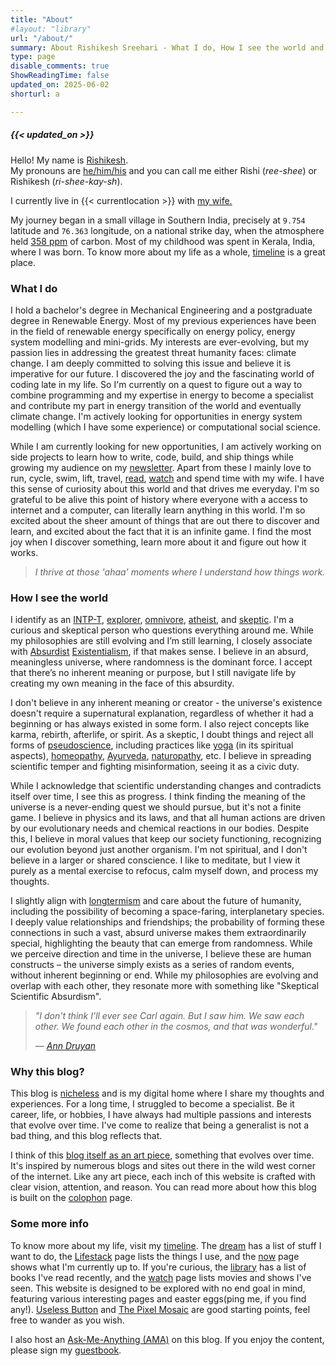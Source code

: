 ```yaml
---
title: "About"
#layout: "library"
url: "/about/"
summary: About Rishikesh Sreehari - What I do, How I see the world and why I write this blog.
type: page
disable_comments: true
ShowReadingTime: false
updated_on: 2025-06-02
shorturl: a

---
```

#####  {{< updated_on >}}

Hello! My name is [Rishikesh](/name).  
My pronouns are [he/him/his](https://pronouns.within.lgbt/he/him/his/his/himself) and you can call me either Rishi (*ree-shee*) or Rishikesh (*ri-shee-kay-sh*).  
  
I currently live in {{< currentlocation >}} with [my wife.](https://tibetanyeti.com/)



My journey began in a small village in Southern India, precisely at `9.754` latitude and `76.363` longitude, on a national strike day, when the atmosphere held [358 ppm](https://www.co2levels.org) of carbon. Most of my childhood was spent in Kerala, India, where I was born. To know more about my life as a whole, [timeline](/timeline) is a great place.

### What I do

I hold a bachelor's degree in Mechanical Engineering and a postgraduate degree in Renewable Energy. Most of my previous experiences have been in the field of renewable energy specifically on energy policy, energy system modelling and mini-grids. My interests are ever-evolving, but my passion lies in addressing the greatest threat humanity faces: climate change. I am deeply committed to solving this issue and believe it is imperative for our future. I discovered the joy and the fascinating world of coding late in my life. So I'm currently on a quest to figure out a way to combine programming and my expertise in energy to become a specialist and contribute my part in energy transition of the world and eventually climate change. I'm actively looking for opportunities in energy system modelling (which I have some experience) or computational social science. 

While I am currently looking for new opportunities, I am actively working on side projects to learn how to write, code, build, and ship things while growing my audience on my [newsletter](/newsletter). Apart from these I mainly love to run, cycle, swim, lift, travel, [read](/library), [watch](/watch) and spend time with my wife. I have this sense of curiosity about this world and that drives me everyday. I'm so grateful to be alive this point of history where everyone with a access to internet and a computer, can literally learn anything in this world. I'm so excited about the sheer amount of things that are out there to discover and learn, and excited about the fact that it is an infinite game. I find the most joy when I discover something, learn more about it and figure out how it works. 

>_I thrive at those 'ahaa' moments where I understand how things work._

### How I see the world

I identify as an [INTP-T](https://www.16personalities.com/intp-personality), [explorer](https://principlesyou.com/archetypes/explorer), [omnivore](https://en.wikipedia.org/wiki/Omnivore), [atheist](https://en.wikipedia.org/wiki/Atheism), and [skeptic](https://en.wikipedia.org/wiki/Skepticism). I'm a curious and skeptical person who questions everything around me. While my philosophies are still evolving and I’m still learning, I closely associate with [Absurdist](https://en.wikipedia.org/wiki/Absurdism) [Existentialism](https://en.wikipedia.org/wiki/Existentialism), if that makes sense. I believe in an absurd, meaningless universe, where randomness is the dominant force. I accept that there’s no inherent meaning or purpose, but I still navigate life by creating my own meaning in the face of this absurdity.

I don't believe in any inherent meaning or creator - the universe's existence doesn't require a supernatural explanation, regardless of whether it had a beginning or has always existed in some form. I also reject concepts like karma, rebirth, afterlife, or spirit. As a skeptic, I doubt things and reject all forms of [pseudoscience](https://en.wikipedia.org/wiki/Pseudoscience), including practices like [yoga](https://en.wikipedia.org/wiki/Yoga) (in its spiritual aspects), [homeopathy](https://en.wikipedia.org/wiki/Homeopathy), [Ayurveda](https://en.wikipedia.org/wiki/Ayurveda), [naturopathy](https://en.wikipedia.org/wiki/Naturopathy), etc. I believe in spreading scientific temper and fighting misinformation, seeing it as a civic duty. 

While I acknowledge that scientific understanding changes and contradicts itself over time, I see this as progress. I think finding the meaning of the universe is a never-ending quest we should pursue, but it's not a finite game. I believe in physics and its laws, and that all human actions are driven by our evolutionary needs and chemical reactions in our bodies. Despite this, I believe in moral values that keep our society functioning, recognizing our evolution beyond just another organism. I'm not spiritual, and I don't believe in a larger or shared conscience. I like to meditate, but I view it purely as a mental exercise to refocus, calm myself down, and process my thoughts. 

I slightly align with [longtermism](https://en.wikipedia.org/wiki/Longtermism) and care about the future of humanity, including the possibility of becoming a space-faring, interplanetary species. I deeply value relationships and friendships; the probability of forming these connections in such a vast, absurd universe makes them extraordinarily special, highlighting the beauty that can emerge from randomness. While we perceive direction and time in the universe, I believe these are human constructs – the universe simply exists as a series of random events, without inherent beginning or end. While my philosophies are evolving and overlap with each other, they resonate more with something like "Skeptical Scientific Absurdism".

> _"I don't think I'll ever see Carl again. But I saw him. We saw each other. We found each other in the cosmos, and that was wonderful."_
>
> _― [Ann Druyan](https://en.wikipedia.org/wiki/Ann_Druyan)_

### Why this blog?

This blog is [nicheless](/nicheless) and is my digital home where I share my thoughts and experiences. For a long time, I struggled to become a specialist. Be it career, life, or hobbies, I have always had multiple passions and interests that evolve over time. I've come to realize that being a generalist is not a bad thing, and this blog reflects that.

I think of this [blog itself as an art piece](/blog-art), something that evolves over time. It's inspired by numerous blogs and sites out there in the wild west corner of the internet. Like any art piece, each inch of this website is crafted with clear vision, attention, and reason. You can read more about how this blog is built on the [colophon](/colophon) page. 
### Some more info

To know more about my life, visit my [timeline](/timeline). The [dream](/dream) has a list of stuff I want to do, the [Lifestack](/lifestack) page lists the things I use, and the [now](/now) page shows what I'm currently up to. If you're curious, the [library](/library) has a list of books I've read recently, and the [watch](/watch) page lists movies and shows I've seen. This website is designed to be explored with no end goal in mind, featuring various interesting pages and easter eggs(ping me, if you find any!). [Useless Button](/button) and [The Pixel Mosaic](/mosaic) are  good starting points, feel free to wander as you wish. 

I also host an [Ask-Me-Anything (AMA)](/ama) on this blog. If you enjoy the content, please sign my [guestbook](/guestbook).